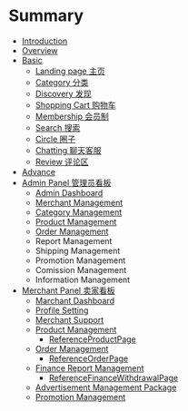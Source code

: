 # Summary

* [Introduction](README.md)
* [Overview](overview.md)
* [Basic](basic.md)
  * [Landing page 主页](overview/first-page.md)
  * [Category 分类](overview/category.md)
  * [Discovery 发现](overview/discovery.md)
  * [Shopping Cart 购物车](overview/shopping-cart.md)
  * [Membership 会员制](overview/membership.md)
  * [Search 搜索](overview/search.md)
  * [Circle 圈子](basic/circle.md)
  * [Chatting 聊天客服](overview/chatting.md)
  * [Review 评论区](overview/review.md)
* [Advance](advance.md)
* [Admin Panel 管理员看板](admin-panel-hui-yuan-kan-ban.md)
  * [Admin Dashboard ](admin-panel-hui-yuan-kan-ban/admin-dashboard.md)
  * [Merchant Management](admin-panel-hui-yuan-kan-ban/merchant-management.md)
  * [Category Management](admin-panel-hui-yuan-kan-ban/category-managment.md)
  * [Product Management](admin-panel-hui-yuan-kan-ban/product-management.md)
  * [Order Management](admin-panel-hui-yuan-kan-ban/order-management.md)
  * Report Management 
  * Shipping Management
  * Promotion Management 
  * Comission Management
  * Information Management 
* [Merchant Panel 卖家看板](merchant-panel-mai-jia-kan-ban.md)
  * [Marchant Dashboard](merchant-panel-mai-jia-kan-ban/dashboard.md)
  * [Profile Setting](merchant-panel-mai-jia-kan-ban/profile-setting.md)
  * [Merchant Support ](merchant-panel-mai-jia-kan-ban/merchant-support.md)
  * [Product Management ](merchant-panel-mai-jia-kan-ban/product-management.md)
    * [ReferenceProductPage](merchant-panel-mai-jia-kan-ban/product-management/productpage.md)
  * [Order Management ](merchant-panel-mai-jia-kan-ban/order-management.md)
    * [ReferenceOrderPage](merchant-panel-mai-jia-kan-ban/order-management/referenceorderpage.md)
  * [Finance Report Management](merchant-panel-mai-jia-kan-ban/finance-report-management.md)
    * [ReferenceFinanceWithdrawalPage](merchant-panel-mai-jia-kan-ban/finance-report-management/referencefinancewithdrawalpage.md)
  * [Advertisement Management Package](merchant-panel-mai-jia-kan-ban/advertisement-management-package.md)
  * [Promotion Management ](merchant-panel-mai-jia-kan-ban/promotion-management.md)

